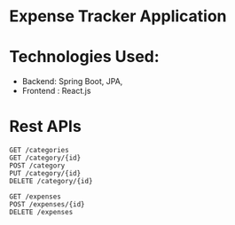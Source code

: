 # Expense Tracker Application

# Technologies Used: 
- Backend: Spring Boot, JPA, 
- Frontend : React.js

# Rest APIs
```
GET /categories
GET /category/{id}
POST /category
PUT /category/{id}
DELETE /category/{id}

GET /expenses
POST /expenses/{id}
DELETE /expenses
```

